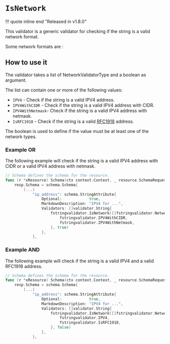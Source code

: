 # `IsNetwork`

!!! quote inline end "Released in v1.8.0"

This validator is a generic validator for checking if the string is a valid network format.

Some network formats are :

## How to use it

The validator takes a list of NetworkValidatorType and a boolean as argument.

The list can contain one or more of the following values:

* `IPV4` - Check if the string is a valid IPV4 address.
* `IPV4WithCIDR` - Check if the string is a valid IPV4 address with CIDR.
* `IPV4WithNetmask`- Check if the string is a valid IPV4 address with netmask.
* `IsRFC1918` - Check if the string is a valid [RFC1918](https://en.wikipedia.org/wiki/Private_network) address.

The boolean is used to define if the value must be at least one of the network types.

### Example OR

The following example will check if the string is a valid IPV4 address with CIDR or a valid IPV4 address with netmask.

```go
// Schema defines the schema for the resource.
func (r *xResource) Schema(ctx context.Context, _ resource.SchemaRequest, resp *resource.SchemaResponse) {
    resp.Schema = schema.Schema{
        (...)
            "ip_address": schema.StringAttribute{
                Optional:            true,
                MarkdownDescription: "IPV4 for ...",
                Validators: []validator.String{
                    fstringvalidator.IsNetwork([]fstringvalidator.NetworkValidatorType{
                        fstringvalidator.IPV4WithCIDR,
                        fstringvalidator.IPV4WithNetmask,
                    }, true)
                },
            },
```

### Example AND

The following example will check if the string is a valid IPV4 and a valid RFC1918 address.

```go
// Schema defines the schema for the resource.
func (r *xResource) Schema(ctx context.Context, _ resource.SchemaRequest, resp *resource.SchemaResponse) {
    resp.Schema = schema.Schema{
        (...)
            "ip_address": schema.StringAttribute{
                Optional:            true,
                MarkdownDescription: "IPV4 for ...",
                Validators: []validator.String{
                    fstringvalidator.IsNetwork([]fstringvalidator.NetworkValidatorType{
                        fstringvalidator.IPV4,
                        fstringvalidator.IsRFC1918,
                    }, false)
                },
            },
```
